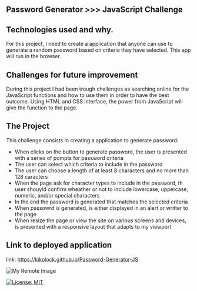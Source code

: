 ## Password Generator >>> JavaScript Challenge

## Technologies used and why.

For this project, I need to create a application that anyone can use to generate a random password based on criteria they have selected. This app will run in the browser.

## Challenges for future improvement

During this project I had been trough challenges as searching online for the JavaScript functions and how to use them in order to have the best outcome. Using HTML and CSS interface, the power from JavaScript will give the function to the page.

## The Project

This challenge consists in creating a application to generate password:

- When clicks on the button to generate password, the user is presented with a series of pompts for password criteria
- The user can select which criteria to include in the password
- The user can choose a length of at least 8 characters and no more than 128 caracters
- When the page ask for character types to include in the password, th user shouyld confirm wheather or not to include lowercase, uppercase, numeric, and/or special characters
- In the end the password is generated that matches the selected criteria
- When passowrd is generated, is either displayed in an alert or writter to the page
- When resize the page or view the site on various screens and devices, is presented with a responsive layout that adapts to my viewport

## Link to deployed application

link: https://kikolock.github.io/Password-Generator-JS

![My Remote Image]()

[![License: MIT](https://img.shields.io/badge/License-MIT-yellow.svg)](https://opensource.org/licenses/MIT)